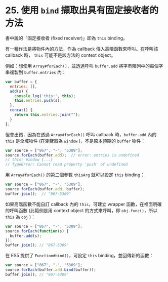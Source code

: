 # 25. 使用 `bind` 擷取出具有固定接收者的方法

書中說的「固定接收者 (fixed receiver)」即為 `this` binding。

有一種作法是將物件內的方法，作為 callback 傳入高階函數來呼叫。在呼叫該 callback 時，  `this` 可能不是該方法的 context object。

例如：想使用 `Array#forEach()`，並透過呼叫 `buffer.add` 將字串陣列中的每個字串複製到 `buffer.entries` 內：

```javascript
var buffer = {
  entries: [],
  add(s) {
    console.log('this:', this);
    this.entries.push(s);
  },
  concat() {
    return this.entries.join("");
  }
};
```

但會出錯，因為在透過 `Array#forEach()` 呼叫 callback 時，`buffer.add` 內的 `this` 是全域物件 (在瀏覽器為 `window` )，不是原本預期的 `buffer` 物件：

```javascript
var source = ["867", "-", "5309"];
source.forEach(buffer.add);  // error: entries is undefined
// this: Window {...}
// TypeError: Cannot read property 'push' of undefined
```

用 `Array#forEach()` 的第二個參數 `thisArg` 就可以設定 `this` binding：

```javascript
var source = ["867", "-", "5309"];
source.forEach(buffer.add, buffer);
buffer.join();  // "867-5309"
```

如果高階函數不能自訂 callback 內的 `this`，可建立 wrapper 函數，在裡面明確的呼叫函數 (此範例是用 context object 的方式來呼叫，即 `obj.func()`，所以 `this` 為 `obj` )：

```javascript
var source = ["867", "-", "5309"];
source.forEach(function(s) {
  buffer.add(s);
});
buffer.join(); // "867-5309"
```

在 ES5 提供了 `Function#bind()`，可設定 `this` binding，並回傳新的函數：

```javascript
var source = ["867", "-", "5309"];
source.forEach(buffer.add.bind(buffer));
buffer.join(); // "867-5309"
```